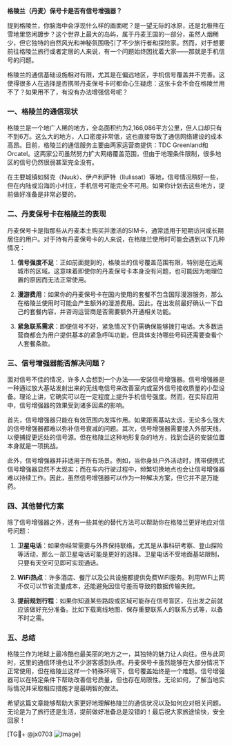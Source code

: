 **格陵兰（丹麦）保号卡是否有信号增强器？**

提到格陵兰，你脑海中会浮现什么样的画面呢？是一望无际的冰原，还是北极熊在雪地里悠闲踱步？这个世界上最大的岛屿，属于丹麦王国的一部分，虽然人烟稀少，但它独特的自然风光和神秘氛围吸引了不少旅行者和探险家。然而，对于想要前往格陵兰旅行或者定居的人来说，有一个问题始终困扰着大家——那就是手机信号的问题。

格陵兰的通信基础设施相对有限，尤其是在偏远地区，手机信号覆盖并不完善。这使得很多人在选择是否携带丹麦保号卡时都会心生疑虑：这张卡会不会在格陵兰用不了？如果用不了，有没有办法增强信号呢？

### 一、格陵兰的通信现状

格陵兰是一个地广人稀的地方，全岛面积约为2,166,086平方公里，但人口却只有不到6万。这么大的地方，人口密度非常低，这也直接导致了通信网络建设的成本高昂。目前，格陵兰的通信服务主要由两家运营商提供：TDC Greenland和Orcatel。这两家公司虽然努力扩大网络覆盖范围，但由于地理条件限制，很多地区的信号仍然很弱甚至完全没有。

在主要城镇如努克（Nuuk）、伊卢利萨特（Ilulissat）等地，信号情况稍好一些，但在内陆或沿海的小村庄，手机信号可能完全不可用。如果你计划去这些地方，提前做好准备是非常必要的。

### 二、丹麦保号卡在格陵兰的表现

丹麦保号卡是指那些从丹麦本土购买并激活的SIM卡，通常适用于短期访问或长期居住的用户。对于持有丹麦保号卡的人来说，在格陵兰使用时可能会遇到以下几种情况：

1. **信号强度不足**：正如前面提到的，格陵兰的信号覆盖范围有限，特别是在远离城市的区域。这意味着即使你的丹麦保号卡本身没有问题，也可能因为地理位置的原因而无法正常使用。
   
2. **漫游费用**：如果你的丹麦保号卡在国内使用的套餐不包含国际漫游服务，那么在格陵兰使用时可能会产生额外的漫游费用。因此，在出发前最好确认一下自己的套餐内容，并咨询运营商是否需要额外开通相关功能。

3. **紧急联系需求**：即便信号不好，紧急情况下仍需确保能够拨打电话。大多数运营商都会为用户提供基本的紧急呼叫功能，但具体支持哪些号码还需要查看个人套餐条款。

### 三、信号增强器能否解决问题？

面对信号不佳的情况，许多人会想到一个办法——安装信号增强器。信号增强器是一种通过放大基站发射出来的无线电信号来改善室内或室外信号接收质量的小型设备。理论上讲，它确实可以在一定程度上提升手机信号强度。然而，在实际应用中，信号增强器的效果受到诸多因素的影响。

首先，信号增强器只能在有效范围内发挥作用。如果距离基站太远，无论多么强大的信号增强器都难以弥补信号衰减的问题。其次，信号增强器需要接入外部天线，以便捕捉更远处的信号源。但在格陵兰这种地形复杂的地方，找到合适的安装位置本身就是一项挑战。

此外，信号增强器并非适用于所有场景。例如，当你身处户外活动时，携带便携式信号增强器显然不太现实；而在车内行驶过程中，频繁切换地点也会让信号增强器难以持续工作。因此，虽然信号增强器可以作为一种解决方案，但它并不是万能药。

### 四、其他替代方案

除了信号增强器之外，还有一些其他的替代方法可以帮助你在格陵兰更好地应对信号问题：

1. **卫星电话**：如果你经常需要与外界保持联络，尤其是从事科研考察、登山探险等活动，那么一部卫星电话可能是更好的选择。卫星电话不受地面基站限制，只要有天空可见即可实现通话。

2. **WiFi热点**：许多酒店、餐厅以及公共设施都提供免费WiFi服务。利用WiFi上网不仅可以节省流量成本，还能避免因信号差而导致的数据传输失败。

3. **提前规划行程**：如果你知道某些路段或区域可能存在信号盲区，在出发之前就应该做好充分准备。比如下载离线地图、保存重要联系人的联系方式等，以备不时之需。

### 五、总结

格陵兰作为地球上最冷酷也最美丽的地方之一，其独特的魅力让人向往。但与此同时，这里的通信环境也让不少游客感到头疼。丹麦保号卡虽然能够在大部分情况下正常使用，但在格陵兰这样一个特殊环境下，信号覆盖始终是一个难题。信号增强器可以在特定条件下帮助改善信号质量，但也存在局限性。无论如何，了解当地实际情况并采取相应措施才是最明智的做法。

希望这篇文章能够帮助大家更好地理解格陵兰的通信状况以及如何应对相关问题。无论是为了旅行还是生活，提前做好准备总是没错的！最后祝大家旅途愉快，安全回家！

[TG💪+ @jx0703 ![Image](https://github.com/user-attachments/assets/dbca1d08-cadb-493c-b0ec-ad6f7a83f270)]